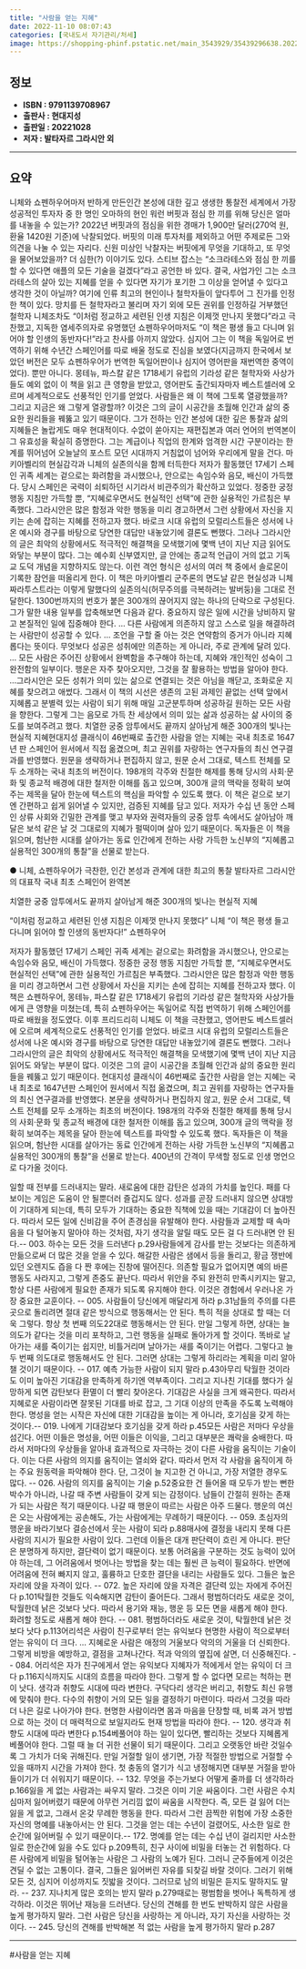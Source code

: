 ```yaml
---
title: "사람을 얻는 지혜"
date: 2022-11-10 08:07:43
categories: [국내도서 자기관리/처세]
image: https://shopping-phinf.pstatic.net/main_3543929/35439296638.20221101101811.jpg
---
```


## **정보**

- **ISBN : 9791139708967**
- **출판사 : 현대지성**
- **출판일 : 20221028**
- **저자 : 발타자르 그라시안 외**

------



## **요약**

니체와 쇼펜하우어마저 반하게 만든인간 본성에 대한 깊고 생생한 통찰전 세계에서 가장 성공적인 투자자 중 한 명인 오마하의 현인 워런 버핏과 점심 한 끼를 위해 당신은 얼마를 내놓을 수 있는가? 2022년 버핏과의 점심을 위한 경매가 1,900만 달러(270억 원, 환율 1420원 기준)에 낙찰되었다. 버핏의 미래 투자처를 제외하고 어떤 주제로든 그와 의견을 나눌 수 있는 자리다. 신원 미상인 낙찰자는 버핏에게 무엇을 기대하고, 또 무엇을 물어보았을까? 더 심한(?) 이야기도 있다. 스티브 잡스는 “소크라테스와 점심 한 끼를 할 수 있다면 애플의 모든 기술을 걸겠다”라고 공언한 바 있다. 결국, 사업가인 그는 소크라테스의 살아 있는 지혜를 얻을 수 있다면 자기가 포기한 그 이상을 얻어낼 수 있다고 생각한 것이 아닐까? 여기에 인류 최고의 현인이나 철학자들이 앞다투어 그 진가를 인정한 책이 있다. 망치를 든 철학자라고 불리며 자기 외에 모든 권위를 인정하길 거부했던 철학자 니체조차도 “이처럼 정교하고 세련된 인생 지침은 이제껏 만나지 못했다”라고 극찬했고, 지독한 염세주의자로 유명했던 쇼펜하우어마저도 “이 책은 평생 들고 다니며 읽어야 할 인생의 동반자다!”라고 찬사를 아끼지 않았다. 심지어 그는 이 책을 독일어로 번역하기 위해 수년간 스페인어를 따로 배울 정도로 진심을 보였다(지금까지 한국에서 보았던 버전은 모두 쇼펜하우어가 번역한 독일어판이나 심지어 영어판을 재번역한 중역이었다). 뿐만 아니다. 몽테뉴, 파스칼 같은 1718세기 유럽의 기라성 같은 철학자와 사상가들도 예외 없이 이 책을 읽고 큰 영향을 받았고, 영어판도 출간되자마자 베스트셀러에 오르며 세계적으로도 선풍적인 인기를 얻었다. 사람들은 왜 이 책에 그토록 열광했을까? 그리고 지금은 왜 그렇게 열광할까? 이것은 그의 글이 시공간을 초월해 인간과 삶의 중요한 원리들을 꿰뚫고 있기 때문이다. 그가 전하는 인간 본성에 대한 깊은 통찰과 삶의 지혜들은 놀랍게도 매우 현대적이다. 수없이 쏟아지는 재편집본과 여러 언어의 번역본이 그 유효성을 확실히 증명한다. 그는 계급이나 직업의 한계와 엄격한 시간 구분이라는 한계를 뛰어넘어 오늘날의 포스트 모던 시대까지 거침없이 넘어와 우리에게 말을 건다. 마키아벨리의 현실감각과 니체의 실존의식을 함께 터득한다 저자가 활동했던 17세기 스페인 귀족 세계는 겉으로는 화려함을 과시했으나, 안으로는 속임수와 음모, 배신이 가득했다. 당시 스페인은 국력이 쇠퇴하던 시기라서 비관주의가 확산하고 있었다. 정중한 궁정 행동 지침만 가득할 뿐, “지혜로우면서도 현실적인 선택”에 관한 실용적인 가르침은 부족했다. 그라시안은 많은 함정과 악한 행동을 미리 경고하면서 그런 상황에서 자신을 지키는 손에 잡히는 지혜를 전하고자 했다. 바로크 시대 유럽의 모럴리스트들은 성서에 나온 예시와 경구를 바탕으로 당연한 대답만 내놓았기에 결론도 뻔했다. 그러나 그라시안의 글은 최악의 상황에서도 적극적인 해결책을 모색했기에 몇백 년이 지난 지금 읽어도 와닿는 부분이 많다. 그는 예수회 신부였지만, 글 안에는 종교적 언급이 거의 없고 기독교 도덕 개념을 지향하지도 않는다. 이런 격언 형식은 성서의 여러 책 중에서 솔로몬이 기록한 잠언을 떠올리게 한다. 이 책은 마키아벨리 군주론의 면도날 같은 현실성과 니체 짜라투스트라는 이렇게 말했다의 실존의식(허무주의를 극복하려는 발버둥)을 그대로 전달한다. 1300번까지의 번호가 붙은 300개의 끊어지지 않는 하나의 단락으로 구성된다. 그가 말한 내용 일부를 압축해보면 다음과 같다. 중요하지 않은 일에 시간을 낭비하지 말고 본질적인 일에 집중해야 한다. … 다른 사람에게 의존하지 않고 스스로 일을 해결하려는 사람만이 성공할 수 있다. … 조언을 구할 줄 아는 것은 연약함의 증거가 아니라 지혜롭다는 뜻이다. 무엇보다 성공은 성취에만 의존하는 게 아니라, 주로 관계에 달려 있다. … 모든 사람은 주어진 상황에서 완벽함을 추구해야 하는데, 지혜와 개인적인 성숙이 그 완전함의 일부이다. 행운은 자주 찾아오지만, 그것을 잘 활용하는 방법을 알아야 한다. …그라시안은 모든 성취가 의미 있는 삶으로 연결되는 것은 아님을 깨닫고, 조화로운 지혜를 찾으려고 애썼다. 그래서 이 책의 시선은 생존의 고된 과제인 끝없는 선택 앞에서 지혜롭고 분별력 있는 사람이 되기 위해 매일 고군분투하며 성공하길 원하는 모든 사람을 향한다. 그렇게 그는 음모로 가득 찬 세상에서 의미 있는 삶과 성공하는 삶 사이의 중도를 보여주려고 했다. 치열한 궁중 암투에서도 끝까지 살아남게 해준 300개의 빛나는 현실적 지혜현대지성 클래식이 46번째로 출간한 사람을 얻는 지혜는 국내 최초로 1647년 판 스페인어 원서에서 직접 옮겼으며, 최고 권위를 자랑하는 연구자들의 최신 연구결과를 반영했다. 원문을 생략하거나 편집하지 않고, 원문 순서 그대로, 텍스트 전체를 모두 소개하는 국내 최초의 버전이다. 198개의 각주와 친절한 해제를 통해 당시의 사회·문화 및 종교적 배경에 대한 철저한 이해를 돕고 있으며, 300개 글의 맥락을 정확히 보여주는 제목을 달아 한눈에 텍스트의 핵심을 파악할 수 있도록 했다. 이 책은 겉으로 보기엔 간편하고 쉽게 읽어낼 수 있지만, 검증된 지혜를 담고 있다. 저자가 수십 년 동안 스페인 상류 사회와 긴밀한 관계를 맺고 부자와 권력자들의 궁중 암투 속에서도 살아남아 깨달은 보석 같은 날 것 그대로의 지혜가 펄떡이며 살아 있기 때문이다. 독자들은 이 책을 읽으며, 험난한 시대를 살아가는 동료 인간에게 전하는 사랑 가득한 노신부의 “지혜롭고 실용적인 300개의 통찰”을 선물로 받는다.

● 니체, 쇼펜하우어가 극찬한, 인간 본성과 관계에 대한 최고의 통찰
발타자르 그라시안의 대표작 국내 최초 스페인어 완역본

치열한 궁중 암투에서도 끝까지 살아남게 해준 
300개의 빛나는 현실적 지혜 

“이처럼 정교하고 세련된 인생 지침은 이제껏 만나지 못했다” 니체 
“이 책은 평생 들고 다니며 읽어야 할 인생의 동반자다!” 쇼펜하우어

저자가 활동했던 17세기 스페인 귀족 세계는 겉으로는 화려함을 과시했으나, 안으로는 속임수와 음모, 배신이 가득했다. 정중한 궁정 행동 지침만 가득할 뿐, “지혜로우면서도 현실적인 선택”에 관한 실용적인 가르침은 부족했다. 그라시안은 많은 함정과 악한 행동을 미리 경고하면서 그런 상황에서 자신을 지키는 손에 잡히는 지혜를 전하고자 했다. 
이 책은 쇼펜하우어, 몽테뉴, 파스칼 같은 1718세기 유럽의 기라성 같은 철학자와 사상가들에게 큰 영향을 미쳤는데, 특히 쇼펜하우어는 독일어로 직접 번역하기 위해 스페인어를 따로 배웠을 정도였다. 이후 프리드리히 니체도 이 책을 극찬했고, 영어판도 베스트셀러에 오르며 세계적으로도 선풍적인 인기를 얻었다. 
바로크 시대 유럽의 모럴리스트들은 성서에 나온 예시와 경구를 바탕으로 당연한 대답만 내놓았기에 결론도 뻔했다. 그러나 그라시안의 글은 최악의 상황에서도 적극적인 해결책을 모색했기에 몇백 년이 지난 지금 읽어도 와닿는 부분이 많다. 이것은 그의 글이 시공간을 초월해 인간과 삶의 중요한 원리들을 꿰뚫고 있기 때문이다. 
현대지성 클래식이 46번째로 출간한 사람을 얻는 지혜는 국내 최초로 1647년판 스페인어 원서에서 직접 옮겼으며, 최고 권위를 자랑하는 연구자들의 최신 연구결과를 반영했다. 본문을 생략하거나 편집하지 않고, 원문 순서 그대로, 텍스트 전체를 모두 소개하는 최초의 버전이다. 198개의 각주와 친절한 해제를 통해 당시의 사회·문화 및 종교적 배경에 대한 철저한 이해를 돕고 있으며, 300개 글의 맥락을 정확히 보여주는 제목을 달아 한눈에 텍스트를 파악할 수 있도록 했다. 독자들은 이 책을 읽으며, 험난한 시대를 살아가는 동료 인간에게 전하는 사랑 가득한 노신부의 “지혜롭고 실용적인 300개의 통찰”을 선물로 받는다. 400년의 간격이 무색할 정도로 인생 명언으로 다가올 것이다.

일할 때 전부를 드러내지는 말라. 새로움에 대한 감탄은 성과의 가치를 높인다. 패를 다 보이는 게임은 도움이 안 될뿐더러 즐겁지도 않다. 성과를 곧장 드러내지 않으면 상대방이 기대하게 되는데, 특히 모두가 기대하는 중요한 직책에 있을 때는 기대감이 더 높아진다. 따라서 모든 일에 신비감을 주어 존경심을 유발해야 한다. 사람들과 교제할 때 속마음을 다 털어놓지 말아야 하는 것처럼, 자기 생각을 알릴 때도 모든 걸 다 드러내면 안 된다.-- 003. 하수는 모든 것을 드러낸다 p.29사람들에게 감사를 받는 것보다는 의존하게 만듦으로써 더 많은 것을 얻을 수 있다. 해갈한 사람은 샘에서 등을 돌리고, 황금 쟁반에 있던 오렌지도 즙을 다 짠 후에는 진창에 떨어진다. 의존할 필요가 없어지면 예의 바른 행동도 사라지고, 그렇게 존중도 끝난다. 따라서 위안을 주되 완전히 만족시키지는 말고, 항상 다른 사람에게 필요한 존재가 되도록 유지해야 한다. 이것은 경험에서 우러나온 가장 중요한 교훈이다. -- 005. 사람들이 당신에게 매달리게 하라 p.31남들의 주의를 다른 곳으로 돌리려면 절대 같은 방식으로 행동해서는 안 된다. 특히 적을 상대로 할 때는 더욱 그렇다. 항상 첫 번째 의도22대로 행동해서는 안 된다. 만일 그렇게 하면, 상대는 늘 의도가 같다는 것을 미리 포착하고, 그런 행동을 실패로 돌아가게 할 것이다. 똑바로 날아가는 새를 죽이기는 쉽지만, 비틀거리며 날아가는 새를 죽이기는 어렵다. 그렇다고 늘 두 번째 의도대로 행동해서도 안 된다. 그러면 상대는 그렇게 하리라는 계획을 미리 알아챌 것이기 때문이다. -- 017. 예측 가능한 사람이 되지 말라 p.43아무리 탁월한 것이라도 이미 높아진 기대감을 만족하게 하기엔 역부족이다. 그리고 지나친 기대를 했다가 실망하게 되면 감탄보다 환멸이 더 빨리 찾아온다. 기대감은 사실을 크게 왜곡한다. 따라서 지혜로운 사람이라면 잘못된 기대를 바로 잡고, 그 기대 이상의 만족을 주도록 노력해야 한다. 명성을 얻는 시작은 자신에 대한 기대감을 높이는 게 아니라, 호기심을 갖게 하는 것이다.-- 019. 나에게 기대감보다 호기심을 갖게 하라 p.45모든 사람은 저마다 우상을 섬긴다. 어떤 이들은 명성을, 어떤 이들은 이익을, 그리고 대부분은 쾌락을 숭배한다. 따라서 저마다의 우상들을 알아내 효과적으로 자극하는 것이 다른 사람을 움직이는 기술이다. 이는 다른 사람의 의지를 움직이는 열쇠와 같다. 따라서 먼저 각 사람을 움직이게 하는 주요 원동력을 파악해야 한다. 단, 그것이 늘 지고한 건 아니고, 가장 저열한 경우도 많다. -- 026. 사람의 의지를 움직이는 기술 p.52중요한 건 들어올 때 모두가 받는 뻔한 박수가 아니라, 나갈 때 주변 사람들이 갖게 되는 감정이다. 남들이 간절히 원하는 존재가 되는 사람은 적기 때문이다. 나갈 때 행운이 따르는 사람은 아주 드물다. 행운의 여신은 오는 사람에게는 공손해도, 가는 사람에게는 무례하기 때문이다. -- 059. 초심자의 행운을 바라기보다 결승선에서 웃는 사람이 되라 p.88매사에 결정을 내리지 못해 다른 사람의 지시가 필요한 사람이 있다. 그런데 이들은 대개 판단력이 흐린 게 아니다. 판단은 분명하게 하지만, 결단력이 없기 때문이다. 보통 어려움을 구분하는 것도 능력이 있어야 하는데, 그 어려움에서 벗어나는 방법을 찾는 데는 훨씬 큰 능력이 필요하다. 반면에 어려움에 전혀 빠지지 않고, 훌륭하고 단호한 결단을 내리는 사람들도 있다. 그들은 높은 자리에 앉을 자격이 있다. -- 072. 높은 자리에 앉을 자격은 결단력 있는 자에게 주어진다 p.101탁월한 것들도 익숙해지면 감탄이 줄어든다. 그래서 평범하더라도 새로운 것이, 탁월한데 낡은 것보다 낫다. 따라서 용기와 재능, 행운 등 모든 면을 새롭게 해야 한다. 화려할 정도로 새롭게 해야 한다. -- 081. 평범하더라도 새로운 것이, 탁월한데 낡은 것보다 낫다 p.113어리석은 사람이 친구로부터 얻는 유익보다 현명한 사람이 적으로부터 얻는 유익이 더 크다. … 지혜로운 사람은 애정의 거울보다 악의의 거울을 더 신뢰한다. 그렇게 비방을 예방하고, 결점을 고쳐나간다. 적과 악의의 옆집에 살면, 더 신중해진다. -- 084. 어리석은 자가 친구에게서 얻는 유익보다 지혜자가 적에게서 얻는 유익이 더 크다 p.116지식까지도 시대의 흐름을 따라야 한다. 그렇게 할 수 없다면 모르는 척하는 편이 낫다. 생각과 취향도 시대에 따라 변한다. 구닥다리 생각은 버리고, 취향도 최신 유행에 맞춰야 한다. 다수의 취향이 거의 모든 일을 결정하기 마련이다. 따라서 그것을 따라 더 나은 길로 나아가야 한다. 현명한 사람이라면 몸과 마음을 단장할 때, 비록 과거 방법으로 하는 것이 더 매력적으로 보일지라도 현재 방법을 따라야 한다. -- 120. 생각과 취향도 시대에 따라 변한다 p.154베풀어야 하는 일이 있다면, 빨리하는 것보다 지혜롭게 베풀어야 한다. 그럴 때 늘 더 귀한 선물이 되기 때문이다. 그리고 오랫동안 바란 것일수록 그 가치가 더욱 귀해진다. 만일 거절할 일이 생기면, 가장 적절한 방법으로 거절할 수 있을 때까지 시간을 가져야 한다. 첫 충동의 열기가 식고 냉정해지면 대부분 거절을 받아들이기가 더 쉬워지기 때문이다. -- 132. 무엇을 주는가보다 어떻게 줄까를 더 생각하라 p.166잃을 게 없는 사람과는 싸우지 말라. 그것은 이미 기운 싸움이다. 그런 사람은 수치심마저 잃어버렸기 때문에 아무런 거리낌 없이 싸움을 시작한다. 즉, 모든 걸 잃어 더는 잃을 게 없고, 그래서 온갖 무례한 행동을 한다. 따라서 그런 끔찍한 위험에 가장 소중한 자신의 명예를 내놓아서는 안 된다. 그것을 얻는 데는 수년이 걸렸어도, 사소한 일로 한순간에 잃어버릴 수 있기 때문이다.-- 172. 명예를 얻는 데는 수십 년이 걸리지만 사소한 일로 한순간에 잃을 수도 있다 p.209특히, 친구 사이에 비밀을 터놓는 건 위험하다. 다른 사람에게 비밀을 털어놓는 사람은 그 사람의 노예가 된다. 그러니 군주들에게 이것은 견딜 수 없는 고통이다. 결국, 그들은 잃어버린 자유를 되찾길 바랄 것이다. 그러기 위해 모든 것, 심지어 이성까지도 짓밟을 것이다. 그러므로 남의 비밀은 듣지도 말하지도 말라. -- 237. 지나치게 많은 호의는 받지 말라 p.279때로는 평범함을 벗어나 독특하게 생각하라. 이것은 뛰어난 재능을 드러낸다. 당신의 견해를 한 번도 반박하지 않은 사람을 높게 평가하지 말라. 그런 사람은 당신을 사랑하는 게 아니라, 자기 자신을 사랑하는 것이다. -- 245. 당신의 견해를 반박해본 적 없는 사람을 높게 평가하지 말라 p.287

------

#사람을 얻는 지혜


